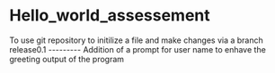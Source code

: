 # Hello_world_assessement
To use git repository to initilize a file and make changes via a branch
release0.1 ---------
Addition of a prompt for user name to enhave the greeting output of the program
